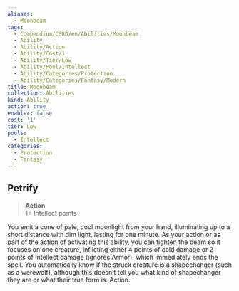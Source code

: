 ```yaml
---
aliases:
  - Moonbeam
tags:
  - Compendium/CSRD/en/Abilities/Moonbeam
  - Ability
  - Ability/Action
  - Ability/Cost/1
  - Ability/Tier/Low
  - Ability/Pool/Intellect
  - Ability/Categories/Protection
  - Ability/Categories/Fantasy/Modern
title: Moonbeam
collection: Abilities
kind: Ability
action: true
enabler: false
cost: '1'
tier: Low
pools:
  - Intellect
categories:
  - Protection
  - Fantasy
---
```

## Petrify  
>**Action**  
>1+ Intellect points
  
You emit a cone of pale, cool moonlight from your hand, illuminating up to a short distance with dim light, lasting for one minute. As your action or as part of the action of activating this ability, you can tighten the beam so it focuses on one creature, inflicting either 4 points of cold damage or 2 points of Intellect damage (ignores Armor), which immediately ends the spell. You automatically know if the struck creature is a shapechanger (such as a  werewolf), although this doesn’t tell you what kind of shapechanger they are or what their true form is. Action.

